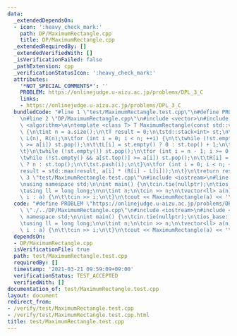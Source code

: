 ```yaml
---
data:
  _extendedDependsOn:
  - icon: ':heavy_check_mark:'
    path: DP/MaximumRectangle.cpp
    title: DP/MaximumRectangle.cpp
  _extendedRequiredBy: []
  _extendedVerifiedWith: []
  _isVerificationFailed: false
  _pathExtension: cpp
  _verificationStatusIcon: ':heavy_check_mark:'
  attributes:
    '*NOT_SPECIAL_COMMENTS*': ''
    PROBLEM: https://onlinejudge.u-aizu.ac.jp/problems/DPL_3_C
    links:
    - https://onlinejudge.u-aizu.ac.jp/problems/DPL_3_C
  bundledCode: "#line 1 \"test/MaximumRectangle.test.cpp\"\n#define PROBLEM \"https://onlinejudge.u-aizu.ac.jp/problems/DPL_3_C\"\
    \n#line 2 \"DP/MaximumRectangle.cpp\"\n#include <vector>\n#include <stack>\n#include\
    \ <algorithm>\n\ntemplate <class T> T MaximumRectangle(const std::vector<T>& a)\
    \ {\n\tint n = a.size();\n\tT result = 0;\n\tstd::stack<int> st;\n\tstd::vector<int>\
    \ L(n), R(n);\n\tfor (int i = 0; i < n; ++i) {\n\t\twhile (!st.empty() && a[st.top()]\
    \ >= a[i]) st.pop();\n\t\tL[i] = st.empty() ? 0 : st.top() + 1;\n\t\tst.push(i);\n\
    \t}\n\twhile (!st.empty()) st.pop();\n\tfor (int i = n - 1; i >= 0; --i) {\n\t\
    \twhile (!st.empty() && a[st.top()] >= a[i]) st.pop();\n\t\tR[i] = st.empty()\
    \ ? n : st.top();\n\t\tst.push(i);\n\t}\n\tfor (int i = 0; i < n; ++i) {\n\t\t\
    result = std::max(result, a[i] * (R[i] - L[i]));\n\t}\n\treturn result;\n}\n#line\
    \ 3 \"test/MaximumRectangle.test.cpp\"\n#include <iostream>\n#line 5 \"test/MaximumRectangle.test.cpp\"\
    \nusing namespace std;\n\nint main() {\n\tcin.tie(nullptr);\n\tios_base::sync_with_stdio(false);\n\
    \tusing ll = long long;\n\n\tint n;\n\tcin >> n;\n\tvector<ll> a(n);\n\tfor (ll&\
    \ i : a) {\n\t\tcin >> i;\n\t}\n\tcout << MaximumRectangle(a) << '\\n';\n}\n"
  code: "#define PROBLEM \"https://onlinejudge.u-aizu.ac.jp/problems/DPL_3_C\"\n#include\
    \ \"./../DP/MaximumRectangle.cpp\"\n#include <iostream>\n#include <vector>\nusing\
    \ namespace std;\n\nint main() {\n\tcin.tie(nullptr);\n\tios_base::sync_with_stdio(false);\n\
    \tusing ll = long long;\n\n\tint n;\n\tcin >> n;\n\tvector<ll> a(n);\n\tfor (ll&\
    \ i : a) {\n\t\tcin >> i;\n\t}\n\tcout << MaximumRectangle(a) << '\\n';\n}"
  dependsOn:
  - DP/MaximumRectangle.cpp
  isVerificationFile: true
  path: test/MaximumRectangle.test.cpp
  requiredBy: []
  timestamp: '2021-03-21 09:59:09+09:00'
  verificationStatus: TEST_ACCEPTED
  verifiedWith: []
documentation_of: test/MaximumRectangle.test.cpp
layout: document
redirect_from:
- /verify/test/MaximumRectangle.test.cpp
- /verify/test/MaximumRectangle.test.cpp.html
title: test/MaximumRectangle.test.cpp
---
```

